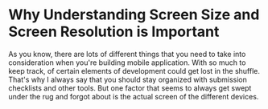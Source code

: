 # Why Understanding Screen Size and Screen Resolution is Important
As you know, there are lots of different things that you need to take into consideration when you're building mobile application.
With so much to keep track, of certain elements of development could get lost in the shuffle. That's why I always say that you should stay organized with submission checklists and other tools.
But one factor that seems to always get swept under the rug and forgot about is the actual screen of the different devices.

